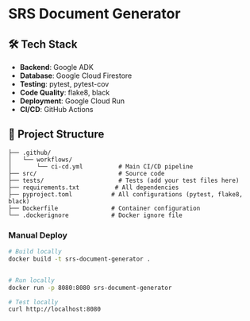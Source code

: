 # SRS Document Generator


## 🛠️ Tech Stack


- **Backend**: Google ADK
- **Database**: Google Cloud Firestore
- **Testing**: pytest, pytest-cov
- **Code Quality**: flake8, black
- **Deployment**: Google Cloud Run
- **CI/CD**: GitHub Actions

## 📁 Project Structure


```
├── .github/
│   └── workflows/
│       └── ci-cd.yml          # Main CI/CD pipeline
├── src/                       # Source code
├── tests/                     # Tests (add your test files here)
├── requirements.txt          # All dependencies
├── pyproject.toml           # All configurations (pytest, flake8, black)
├── Dockerfile               # Container configuration
└── .dockerignore            # Docker ignore file
```



### **Manual Deploy**

```bash
# Build locally
docker build -t srs-document-generator .


# Run locally
docker run -p 8080:8080 srs-document-generator

# Test locally
curl http://localhost:8080
```